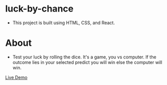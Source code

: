 # luck-by-chance
- This project is built using HTML, CSS, and React.

# About
- Test your luck by rolling the dice. It's a game, you vs computer. If the outcome lies in your selected predict you will win else the computer will win.

[Live Demo](https://luck-by-chance-md.netlify.app/)
